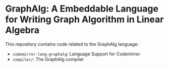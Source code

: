# GraphAlg: A Embeddable Language for Writing Graph Algorithm in Linear Algebra
This repository contains code related to the GraphAlg language:
- `codemirror-lang-graphalg`: Language Support for Codemirror
- `compiler/`: The GraphAlg compiler
